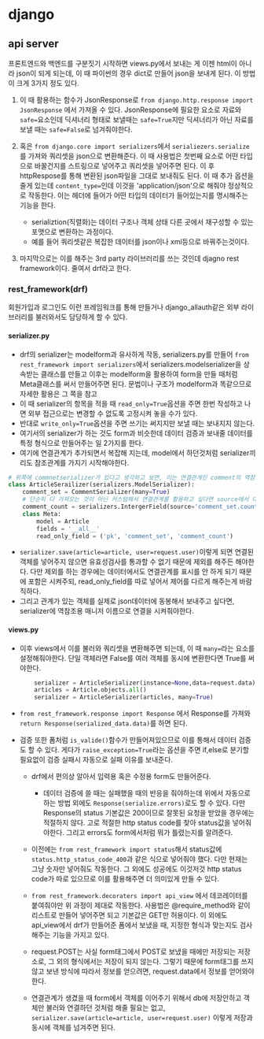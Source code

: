 # django
## api server

프론트엔드와 백엔드를 구분짓기 시작하면 views.py에서 보내는 게 이젠 html이 아니라 json이 되게 되는데, 이 때 파이썬의 경우 dict로 만들어 json을 보내게 된다. 이 방법이 크게 3가지 정도 있다. 

1. 이 때 활용하는 함수가 JsonResponse로 `from django.http.response import JsonResponse` 에서 가져올 수 있다. JsonResponse에 필요한 요소로 자료와 `safe=`요소인데 딕셔너리 형태로 보낼때는 `safe=True`지만 딕셔너리가 아닌 자료를 보낼 때는 `safe=False`로 넘겨줘야한다.

2. 혹은 `from django.core import serializers`에서 `serialiezers.serialize`를 가져와 쿼리셋을 json으로 변환해준다. 이 때 사용법은 첫번째 요소로 어떤 타입으로 바꿀건지를 스트링으로 넣어주고 쿼리셋을 넣어주면 된다. 이 후 httpRespose를 통해 변환된 json파일을 그대로 보내줘도 된다. 이 때 추가 옵션을 줄게 있는데 `content_type=`인데 이것을 'application/json'으로 해줘야 정상적으로 작동한다. 이는 헤더에 들어가 어떤 타입의 데이터가 들어있는지를 명시해주는 기능을 한다.

   - serializtion(직렬화)는 데이터 구조나 객체 상태 다른 곳에서 재구성할 수 있는 포맷으로 변환하는 과정이다.
   - 예를 들어 쿼리셋같은 복잡한 데이터를 json이나 xml등으로 바꿔주는것이다.

3. 마지막으로는 이를 해주는 3rd party 라이브러리를 쓰는 것인데 djagno rest framework이다. 줄여서 drf라고 한다.

### rest_framework(drf)

회원가입과 로그인도 이런 프레임워크를 통해 만들거나 django_allauth같은 외부 라이브러리를 불러와서도 담당하게 할 수 있다.

#### serializer.py

   - drf의 serializer는 modelform과 유사하게 작동, serializers.py를 만들어 `from rest_framework import serializers`에서 serializers.modelserializer을 상속받는 클래스를 만들고 이후는 modelform을 활용하여 form을 만들 때처럼 Meta클래스를 써서 만들어주면 된다. 문법이나 구조가 modelform과 똑같으므로 자세한 활용은 그 쪽을 참고
   - 이 때 serializer의 항목을 적을 때 `read_only=True`옵션을 주면 한번 작성하고 나면 외부 접근으로는 변경할 수 없도록 고정시켜 놓을 수가 있다.
   - 반대로 `write_only=True`옵션을 주면 쓰기는 써지지만 보낼 때는 보내지지 않는다.
   - 여기서의 serializer가 하는 것도 form과 비슷한데 데이터 검증과 보내줄 데이터를 특정 형식으로 만들어주는 일 2가지를 한다.
   - 여기에 연결관계가 추가되면서 복잡해 지는데, model에서 하던것처럼 serializer끼리도 참조관계를 가지기 시작해야한다.

```python
# 위쪽에 commnetserializer가 있다고 생각하고 보면, 이는 연결관계인 comment의 역참조용 매니저이름으로 commnetserializer를 가져와 같이 출력해주는 것이다. 근데 이 때 하나만 들어올게 아니기 때문에 many=True로 해준것이고, article측에서 comment를 수정할 수 없게 만들기 위해서 read_only_field에 추가해준다.
class ArticleSerailizer(serializers.ModelSerializer):
    comment_set = CommentSerializer(many=True)
    # 단순히 다 가져오는 것이 아닌 커스텀해서 연결관계를 활용하고 싶다면 source에서 대상으로 하는 orm문을 어떻게 쓸지를 써주면 된다.
    comment_count = serializers.IntergerField(source='comment_set.count')
    class Meta:
        model = Article
        fields = '__all__'
        read_only_field = ('pk', 'comment_set', 'comment_count')
```

   - `serializer.save(article=article, user=request.user)`이렇게 되면 연결된 객체를 넣어주지 않으면 유효성검사를 통과할 수 없기 때문에 제외를 해주든 해야한다. 다만 제외를 하는 경우에는 데이터에서도 연결관계를 표시를 안 하게 되기 때문에 포함은 시켜주되, read_only_field를 따로 넣어서 제어를 다르게 해주는게 바람직하다.
   - 그리고 관계가 있는 객체를 실제로 json데이터에 동봉해서 보내주고 싶다면, serializer에 역참조용 매니저 이름으로 연결을 시켜줘야한다.

#### views.py

   - 이후 views에서 이를 불러와 쿼리셋을 변환해주면 되는데, 이 때 `many=`라는 요소를 설정해줘야한다. 단일 객체라면 False를 여러 객체를 동시에 변환한다면 True를 써야한다. 
   
     ```python
         serializer = ArticleSerializer(instance=None,data=request.data)
         articles = Article.objects.all()
         serializer = ArticleSerializer(articles, many=True)
     ```
   - `from rest_framework.response import Response` 에서 Response를 가져와 `return Response(serialized_data.data)`를 하면 된다.
- 검증 또한 폼처럼 `is_valide()`함수가 만들어져있으므로 이를 통해서 데이터 검증도 할 수 있다. 게다가 `raise_exception=True`라는 옵션을 주면 if,else로 분기할 필요없이 검증 실패시 자동으로 실패 이유를 보내준다.
   - drf에서 편의상 알아서 입력용 혹은 수정용 form도 만들어준다.

     - 데이터 검증에 쓸 때는 실패했을 때의 반응을 줘야하는데 위에서 자동으로 하는 방법 외에도 `Response(serialize.errors)`로도 할 수 있다. 다만 Response의 status 기본값은 200이므로 잘못된 요청을 받았을 경우에는 적절하지 않다. 고로 적절한 http status code를 찾아 status값을 넣어줘야한다. 그리고 errors도 form에서처럼 뭐가 틀렸는지를 알려준다.
   - 이전에는 `from rest_framework import status`해서 status값에 `status.http_status_code_400`과 같은 식으로 넣어줘야 했다. 다만 현재는 그냥 숫자만 넣어줘도 작동한다. 그 외에도 성공에도 이것저것 http status code가 따로 있으므로 이를 활용해주면 더 의미있게 만들 수 있다.
   - `from rest_framework.decoraters import api_view` 에서 데코레이터를 붙여줘야만 위 과정이 제대로 작동한다. 사용법은 @require_method와 같이 리스트로 만들어 넣어주면 되고 기본값은 GET만 허용이다. 이 외에도 api_view에서 drf가 만들어준 폼에서 보냈을 때, 지정한 형식과 맞는지도 검사해주는 기능을 가지고 있다.
   - request.POST는 사실 form태그에서 POST로 보냈을 때에만 저장되는 저장소로, 그 외의 형식에서는 저장이 되지 않는다. 그렇기 때문에 form태그를 쓰지 않고 보낸 방식에 따라서 정보를 얻으려면, request.data에서 정보를 얻어와야한다.
   - 연결관계가 생겼을 때 form에서 객체를 이어주기 위해서 db에 저장안하고 객체만 불러와 연결하던 것처럼 해줄 필요는 없고, `serializer.save(article=article, user=request.user)` 이렇게 저장과 동시에 객체를 넘겨주면 된다. 